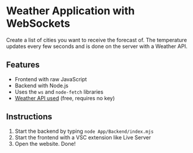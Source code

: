 # Weather Application with WebSockets
Create a list of cities you want to receive the forecast of. The temperature updates every few seconds and is done on the server with a Weather API.

## Features
- Frontend with raw JavaScript
- Backend with Node.js
- Uses the `ws` and `node-fetch` libraries
- [Weather API used](https://open-meteo.com/) (free, requires no key)

## Instructions
1. Start the backend by typing `node App/Backend/index.mjs`
2. Start the frontend with a VSC extension like Live Server
3. Open the website. Done!
